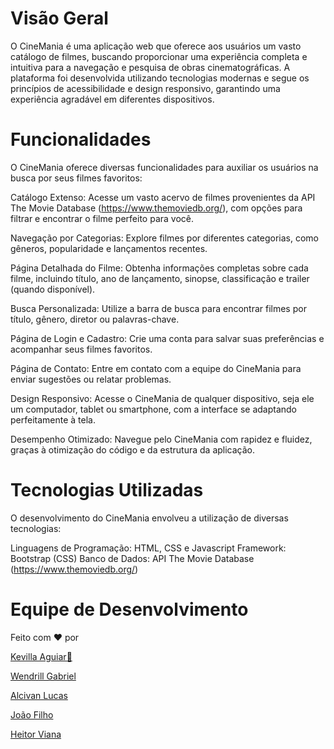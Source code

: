 # Visão Geral

O CineMania é uma aplicação web que oferece aos usuários um vasto catálogo de filmes, buscando proporcionar uma experiência completa e intuitiva para a navegação e pesquisa de obras cinematográficas. A plataforma foi desenvolvida utilizando tecnologias modernas e segue os princípios de acessibilidade e design responsivo, garantindo uma experiência agradável em diferentes dispositivos.

# Funcionalidades
   
O CineMania oferece diversas funcionalidades para auxiliar os usuários na busca por seus filmes favoritos:

Catálogo Extenso: Acesse um vasto acervo de filmes provenientes da API The Movie Database (https://www.themoviedb.org/), com opções para filtrar e encontrar o filme perfeito para você.

Navegação por Categorias: Explore filmes por diferentes categorias, como gêneros, popularidade e lançamentos recentes.

Página Detalhada do Filme: Obtenha informações completas sobre cada filme, incluindo título, ano de lançamento, sinopse, classificação e trailer (quando disponível).

Busca Personalizada: Utilize a barra de busca para encontrar filmes por título, gênero, diretor ou palavras-chave.

Página de Login e Cadastro: Crie uma conta para salvar suas preferências e acompanhar seus filmes favoritos.

Página de Contato: Entre em contato com a equipe do CineMania para enviar sugestões ou relatar problemas.

Design Responsivo: Acesse o CineMania de qualquer dispositivo, seja ele um computador, tablet ou smartphone, com a interface se adaptando perfeitamente à tela.

Desempenho Otimizado: Navegue pelo CineMania com rapidez e fluidez, graças à otimização do código e da estrutura da aplicação.

# Tecnologias Utilizadas
O desenvolvimento do CineMania envolveu a utilização de diversas tecnologias:

Linguagens de Programação: HTML, CSS e Javascript
Framework: Bootstrap (CSS)
Banco de Dados: API The Movie Database (https://www.themoviedb.org/)

# Equipe de Desenvolvimento

Feito com ❤️ por 

<a href="https://github.com/KevillaAguiar" target="_blank">Kevilla Aguiar🦅</a> 

<a href="https://github.com/WendrilXX" target="_blank">Wendrill Gabriel</a> 

 <a href="https://github.com/AlcivanLucas" target="_blank">Alcivan Lucas</a> 
  
 <a href="https://github.com/Joap-Filho" target="_blank">João Filho</a>
 
 <a href="https://github.com/heitorviana-dev" target="_blank">Heitor Viana</a>
